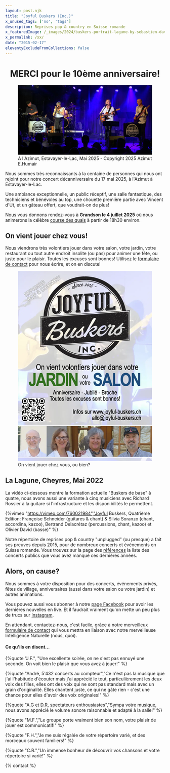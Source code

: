 ```yaml
---
layout: post.njk
title: "Joyful Buskers (Inc.)"
x_unused_tags: ['no', 'tags']
description: Reprises pop & country en Suisse romande
x_featuredImage: /_images/2024/buskers-portrait-lagune-by-sebastien-david.webp
x_permalink: /xx/
date: "2015-02-17"
eleventyExcludeFromCollections: false
---
```


<h1 style="text-align:center">MERCI pour le 10ème anniversaire!</h1>

<figure>
    <img src="_images/2025/buskers-dix-ans-4-photo-eric-humair.webp">
    <figcaption>A l'Azimut, Estavayer-le-Lac, Mai 2025 - Copyright 2025 Azimut E.Humair</figcaption>
</figure>

Nous sommes très reconnaissants à la centaine  de personnes qui nous ont rejoint pour
notre concert décanniversaire du 17 mai 2025, à l'Azimut à Estavayer-le-Lac.

Une ambiance exceptionnelle, un public réceptif, une salle fantastique, des techniciens et bénévoles au top, une chouette première partie avec Vincent d'Ut, et un gâteau offert, que voudrait-on de plus!

Nous vous donnons rendez-vous à **Grandson le 4 juillet 2025** où nous animerons la 
célèbre [course des quais](https://gym-grandson.ch/gymgrandson/course-des-quais/)
à partir de 18h30 environ.

## On vient jouer chez vous!

Nous viendrons très volontiers jouer dans votre salon, votre jardin, votre restaurant
ou tout autre endroit insolite (ou pas) pour animer une fête, ou juste pour le plaisir. Toutes les
excuses sont bonnes! Utilisez le <a href="/allo-les-buskers">formulaire de contact</a>
pour nous écrire, et on en discute!

<figure>
    <img src="_images/2025/buskers-on-vient-chez-vous-mai-2025.webp">
    <figcaption>On vient jouer chez vous, ou bien?</figcaption>
</figure>

## La Lagune, Cheyres, Mai 2022

La vidéo ci-dessous montre la formation actuelle "Buskers de base" à quatre, nous avons aussi une variante à cinq musiciens avec Richard Rossier à la guitare si l'infrastructure et les disponibilités le permettent.

{%vimeo "https://vimeo.com/760021984","Joyful Buskers, Quatrième Edition: Françoise Schneider (guitares & chant) & Silvia Soranzo (chant, accordina, kazoo), Bertrand Delacrétaz (percussions, chant, kazoo) et Olivier David (basse)" %}

Notre répertoire de reprises pop & country "unplugged" (ou presque) a fait ses preuves depuis 2015, pour de nombreux concerts et événements en Suisse romande. Vous trouvez sur la page des [références](https://joyful-buskers.ch/references/) la liste des concerts publics que vous avez manqué ces dernières années.

## Alors, on cause?

Nous sommes à votre disposition pour des concerts, événements privés, fêtes de village, anniversaires (aussi dans votre salon ou votre jardin) et autres animations.

Vous pouvez aussi vous abonner à notre [page Facebook](http://facebook.com/joyful.buskers.inc) pour avoir les dernières nouvelles en live. Et il faudrait vraiment qu'on mette un peu plus de trucs sur
<a href="https://www.instagram.com/joyful.buskers.ch/">Instagram</a>.

En attendant, contactez-nous, c'est facile, grâce à notre merveilleux <a href="/allo-les-buskers">formulaire de contact</a> qui vous mettra en liaison avec notre merveilleuse Intelligence Naturelle (nous, quoi).

<!--
{% include "logo.njk" %}
-->

#### Ce qu'ils en disent...

{%quote "J.F.", "Une excellente soirée, on ne s'est pas ennuyé une seconde. On voit bien le plaisir que vous avez à jouer!" %}

{%quote "André, 5'432 concerts au compteur","Ce n'est pas la musique que j'ai l'habitude d'écouter mais j'ai apprécié le tout, particulièrement les deux voix des filles, elles ont des voix qui ne sont pas standard mais avec un grain d'originalité. Elles chantent juste, ce qui ne gâte rien - c'est une chance pour elles d'avoir des voix originales!" %}

{%quote "A.G et D.R, spectateurs enthousiastes","Sympa votre musique, nous avons apprécié le volume sonore raisonnable et adapté à la salle!" %}

{%quote "M.F.","Le groupe porte vraiment bien son nom, votre plaisir de jouer est communicatif!" %}

{%quote "F.H.","Je me suis régalée de votre répertoire varié, et des morceaux souvent familiers!" %}

{%quote "C.R.","Un immense bonheur de découvrir vos chansons et votre répertoire si varié!" %}

{% contact %}
